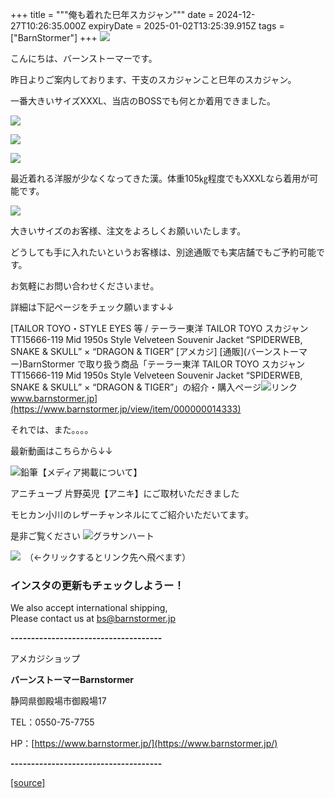 +++
title = """俺も着れた巳年スカジャン"""
date = 2024-12-27T10:26:35.000Z
expiryDate = 2025-01-02T13:25:39.915Z
tags = ["BarnStormer"]
+++
[![](https://stat.ameba.jp/user_images/20231023/16/barnstormer-go/b2/03/p/o0420015015354743273.png)](https://ameblo.jp/barnstormer-go/entry-12825670498.html)

こんにちは、バーンストーマーです。

昨日よりご案内しております、干支のスカジャンこと巳年のスカジャン。

一番大きいサイズXXXL、当店のBOSSでも何とか着用できました。

[![](https://stat.ameba.jp/user_images/20241227/18/barnstormer-go/eb/54/j/o0466070015526383786.jpg)](https://stat.ameba.jp/user_images/20241227/18/barnstormer-go/eb/54/j/o0466070015526383786.jpg)

[![](https://stat.ameba.jp/user_images/20241227/18/barnstormer-go/fb/14/j/o0466070015526383787.jpg)](https://stat.ameba.jp/user_images/20241227/18/barnstormer-go/fb/14/j/o0466070015526383787.jpg)

[![](https://stat.ameba.jp/user_images/20241227/18/barnstormer-go/a6/78/j/o0466070015526383788.jpg)](https://stat.ameba.jp/user_images/20241227/18/barnstormer-go/a6/78/j/o0466070015526383788.jpg)

最近着れる洋服が少なくなってきた漢。体重105㎏程度でもXXXLなら着用が可能です。

[![](https://stat.ameba.jp/user_images/20241227/18/barnstormer-go/f8/11/j/o0466070015526383789.jpg)](https://stat.ameba.jp/user_images/20241227/18/barnstormer-go/f8/11/j/o0466070015526383789.jpg)

大きいサイズのお客様、注文をよろしくお願いいたします。

どうしても手に入れたいというお客様は、別途通販でも実店舗でもご予約可能です。

お気軽にお問い合わせくださいませ。

詳細は下記ページをチェック願います↓↓

[TAILOR TOYO・STYLE EYES 等 / テーラー東洋 TAILOR TOYO スカジャン TT15666-119 Mid 1950s Style Velveteen Souvenir Jacket “SPIDERWEB, SNAKE & SKULL” × “DRAGON & TIGER” \[アメカジ\] \[通販\](バーンストーマー)BarnStormer で取り扱う商品「テーラー東洋 TAILOR TOYO スカジャン TT15666-119 Mid 1950s Style Velveteen Souvenir Jacket “SPIDERWEB, SNAKE & SKULL” × “DRAGON & TIGER”」の紹介・購入ページ![リンク](https://c.stat100.ameba.jp/ameblo/symbols/v3.20.0/svg/gray/editor_link.svg)www.barnstormer.jp](https://www.barnstormer.jp/view/item/000000014333)

それでは、また。。。。

最新動画はこちらから↓↓

![鉛筆](https://stat100.ameba.jp/blog/ucs/img/char/char3/519.png)【メディア掲載について】

アニチューブ 片野英児【アニキ】にご取材いただきました

モヒカン小川のレザーチャンネルにてご紹介いただいてます。

是非ご覧ください ![グラサンハート](https://stat100.ameba.jp/blog/ucs/img/char/char3/148.png)

[![](https://stat.ameba.jp/user_images/20230412/16/barnstormer-go/6a/23/p/o0108010815269242493.png)](https://www.instagram.com/barnstormer_daily/)　（←クリックするとリンク先へ飛べます）

### インスタの更新もチェックしようー！

We also accept international shipping,  
Please contact us at bs@barnstormer.jp

**\-------------------------------------**

アメカジショップ

**バーンストーマーBarnstormer**

静岡県御殿場市御殿場17

TEL：0550-75-7755

HP：[https://www.barnstormer.jp/](https://www.barnstormer.jp/)

**\-------------------------------------**

[[source]](https://ameblo.jp/barnstormer-go/entry-12880199271.html)
